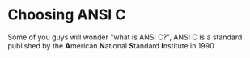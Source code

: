 Choosing ANSI C
===========================

Some of you guys will wonder "what is ANSI C?", ANSI C is a standard published by the **A**merican **N**ational **S**tandard
**I**nstitute in 1990
